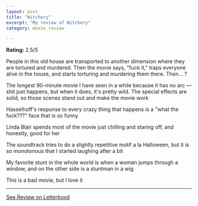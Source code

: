 ```yaml
---
layout: post
title: "Witchery"
excerpt: "My review of Witchery"
category: movie_review

---
```


**Rating:** 2.5/5

People in this old house are transported to another dimension where they are tortured and murdered. Then the movie says, "fuck it," traps everyone alive in the house, and starts torturing and murdering them there. Then... ?

The longest 90-minute movie I have seen in a while because it has no arc — shit just happens, but when it does, it's pretty wild. The special effects are solid, so those scenes stand out and make the movie work

Hasselhoff's response to every crazy thing that happens is a "what the fuck???" face that is so funny

Linda Blair spends most of the movie just chilling and staring off, and honestly, good for her

The soundtrack tries to do a slightly repetitive motif a la Halloween, but it is so monotonous that I started laughing after a bit

My favorite stunt in the whole world is when a woman jumps through a window, and on the other side is a stuntman in a wig

This is a bad movie, but I love it

<hr>

[See Review on Letterboxd](https://boxd.it/4H4lDb)
